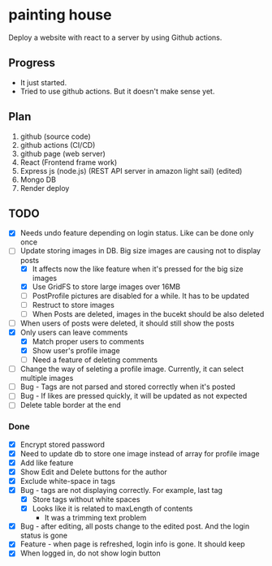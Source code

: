 # painting house
Deploy a website with react to a server by using Github actions.

## Progress
- It just started.
- Tried to use github actions. But it doesn't make sense yet.

## Plan
1. github (source code)
2. github actions (CI/CD)
3. github page (web server)
4. React (Frontend frame work)
5. Express js (node.js) (REST API server in amazon light sail) (edited)
6. Mongo DB
7. Render deploy

## TODO
  - [x] Needs undo feature depending on login status. Like can be done only once
- [ ] Update storing images in DB. Big size images are causing not to display posts
  - [x] It affects now the like feature when it's pressed for the big size images
  - [x] Use GridFS to store large images over 16MB
  - [ ] PostProfile pictures are disabled for a while. It has to be updated
  - [ ] Restruct to store images
  - [ ] When Posts are deleted, images in the bucekt should be also deleted
- [ ] When users of posts were deleted, it should still show the posts
- [x] Only users can leave comments
  - [x] Match proper users to comments
  - [x] Show user's profile image
  - [ ] Need a feature of deleting comments
- [ ] Change the way of seleting a profile image. Currently, it can select multiple images
- [ ] Bug - Tags are not parsed and stored correctly when it's posted
- [ ] Bug - If likes are pressed quickly, it will be updated as not expected
- [ ] Delete table border at the end

### Done
- [x] Encrypt stored password
- [x] Need to update db to store one image instead of array for profile image
- [x] Add like feature
- [x] Show Edit and Delete buttons for the author
- [x] Exclude white-space in tags
- [x] Bug - tags are not displaying correctly. For example, last tag
  - [x] Store tags without white spaces
  - [x] Looks like it is related to maxLength of contents
    - It was a trimming text problem
- [x] Bug - after editing, all posts change to the edited post. And the login status is gone
- [x] Feature - when page is refreshed, login info is gone. It should keep
- [x] When logged in, do not show login button
